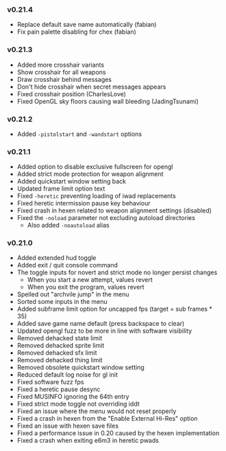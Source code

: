 ### v0.21.4
- Replace default save name automatically (fabian)
- Fix pain palette disabling for chex (fabian)

### v0.21.3
- Added more crosshair variants
- Show crosshair for all weapons
- Draw crosshair behind messages
- Don't hide crosshair when secret messages appears
- Fixed crosshair position (CharlesLove)
- Fixed OpenGL sky floors causing wall bleeding (JadingTsunami)

### v0.21.2
- Added `-pistolstart` and `-wandstart` options

### v0.21.1
- Added option to disable exclusive fullscreen for opengl
- Added strict mode protection for weapon alignment
- Added quickstart window setting back
- Updated frame limit option text
- Fixed `-heretic` preventing loading of iwad replacements
- Fixed heretic intermission pause key behaviour
- Fixed crash in hexen related to weapon alignment settings (disabled)
- Fixed the `-noload` parameter not excluding autoload directories
  - Also added `-noautoload` alias

### v0.21.0
- Added extended hud toggle
- Added exit / quit console command
- The toggle inputs for novert and strict mode no longer persist changes
  - When you start a new attempt, values revert
  - When you exit the program, values revert
- Spelled out "archvile jump" in the menu
- Sorted some inputs in the menu
- Added subframe limit option for uncapped fps (target = sub frames * 35)
- Added save game name default (press backspace to clear)
- Updated opengl fuzz to be more in line with software visibility
- Removed dehacked state limit
- Removed dehacked sprite limit
- Removed dehacked sfx limit
- Removed dehacked thing limit
- Removed obsolete quickstart window setting
- Reduced default log noise for gl init
- Fixed software fuzz fps
- Fixed a heretic pause desync
- Fixed MUSINFO ignoring the 64th entry
- Fixed strict mode toggle not overriding iddt
- Fixed an issue where the menu would not reset properly
- Fixed a crash in hexen from the "Enable External Hi-Res" option
- Fixed an issue with hexen save files
- Fixed a performance issue in 0.20 caused by the hexen implementation
- Fixed a crash when exiting e6m3 in heretic pwads
